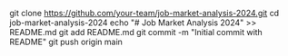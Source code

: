 git clone https://github.com/your-team/job-market-analysis-2024.git
cd job-market-analysis-2024
echo "# Job Market Analysis 2024" >> README.md
git add README.md
git commit -m "Initial commit with README"
git push origin main
 


